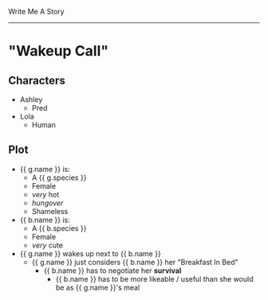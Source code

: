 Write Me A Story
****************

"Wakeup Call"
=============

Characters
----------
- Ashley
	- Pred
- Lola
	- Human

Plot
----
- {{ g.name }} is:
  - A {{ g.species }}
  - Female
  - _very_ hot
  - _hungover_
  - Shameless
- {{ b.name }} is:
  - A {{ b.species }}
  - Female
  - _very_ cute
- {{ g.name }} wakes up next to {{ b.name }}
  - {{ g.name }} just considers {{ b.name }} her "Breakfast In Bed"
    - {{ b.name }} has to negotiate her __survival__
      - {{ b.name }} has to be more likeable / useful than she would be as {{ g.name }}'s meal